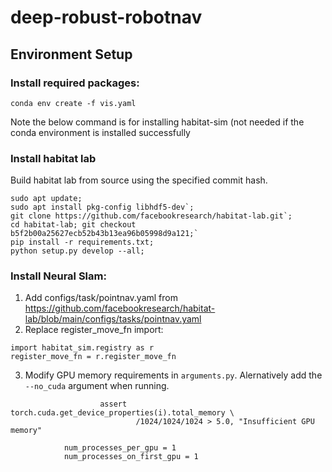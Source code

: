 # deep-robust-robotnav


## Environment Setup

### Install required packages:
```
conda env create -f vis.yaml
```

Note the below command is for installing habitat-sim (not needed if the conda environment is installed successfully

### Install habitat lab

Build habitat lab from source using the specified commit hash.

```
sudo apt update;
sudo apt install pkg-config libhdf5-dev`;
git clone https://github.com/facebookresearch/habitat-lab.git`;
cd habitat-lab; git checkout b5f2b00a25627ecb52b43b13ea96b05998d9a121;`
pip install -r requirements.txt;
python setup.py develop --all;
```

### Install Neural Slam:

1. Add configs/task/pointnav.yaml from https://github.com/facebookresearch/habitat-lab/blob/main/configs/tasks/pointnav.yaml 
2. Replace register_move_fn import: 
```
import habitat_sim.registry as r
register_move_fn = r.register_move_fn
```
3. Modify GPU memory requirements in `arguments.py`. Alernatively add the `--no_cuda` argument when running.
```
                    assert torch.cuda.get_device_properties(i).total_memory \
                            /1024/1024/1024 > 5.0, "Insufficient GPU memory"

            num_processes_per_gpu = 1
            num_processes_on_first_gpu = 1
```
